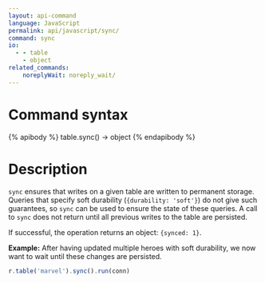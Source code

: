 ```yaml
---
layout: api-command 
language: JavaScript
permalink: api/javascript/sync/
command: sync
io:
  - - table
    - object
related_commands:
    noreplyWait: noreply_wait/
---
```


# Command syntax #

{% apibody %}
table.sync() &rarr; object
{% endapibody %}

# Description #

`sync` ensures that writes on a given table are written to permanent storage. Queries
that specify soft durability (`{durability: 'soft'}`) do not give such guarantees, so
`sync` can be used to ensure the state of these queries. A call to `sync` does not return
until all previous writes to the table are persisted.

If successful, the operation returns an object: `{synced: 1}`.

__Example:__ After having updated multiple heroes with soft durability, we now want to wait
until these changes are persisted.

```js
r.table('marvel').sync().run(conn)
```



